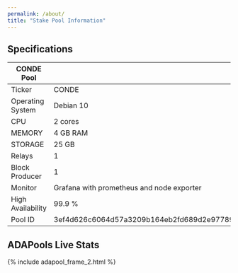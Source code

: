 ```yaml
---
permalink: /about/
title: "Stake Pool Information"
---
```


## Specifications
| CONDE Pool                 |                                       |
| ---------------------------|---------------------------------------|
| Ticker | CONDE |
| Operating System | Debian 10 |
| CPU | 2 cores |
| MEMORY | 4 GB RAM |
| STORAGE | 25 GB |
| Relays | 1 |
| Block Producer | 1 |
| Monitor | Grafana with prometheus and node exporter |
| High Availability | 99.9 % |
| Pool ID | 3ef4d626c6064d57a3209b164eb2fd689d2e97789dddc23e34e68ab2 |

## ADAPools Live Stats

{% include adapool_frame_2.html %}

